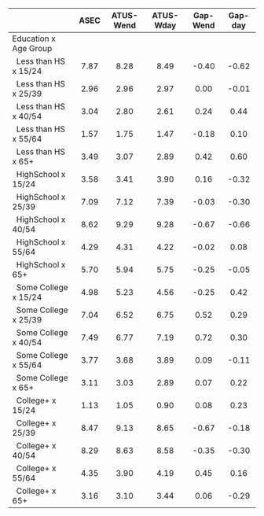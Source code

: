 
|                      |         ASEC |    ATUS-Wend |    ATUS-Wday |     Gap-Wend |      Gap-day |
| -------------------- | :----------: | :----------: | :----------: | :----------: | :----------: |
| Education x Age Group |              |              |              |              |              |
| &nbsp;&nbsp;Less than HS x 15/24 |         7.87 |         8.28 |         8.49 |        -0.40 |        -0.62 |
| &nbsp;&nbsp;Less than HS x 25/39 |         2.96 |         2.96 |         2.97 |         0.00 |        -0.01 |
| &nbsp;&nbsp;Less than HS x 40/54 |         3.04 |         2.80 |         2.61 |         0.24 |         0.44 |
| &nbsp;&nbsp;Less than HS x 55/64 |         1.57 |         1.75 |         1.47 |        -0.18 |         0.10 |
| &nbsp;&nbsp;Less than HS x 65+ |         3.49 |         3.07 |         2.89 |         0.42 |         0.60 |
| &nbsp;&nbsp;HighSchool x 15/24 |         3.58 |         3.41 |         3.90 |         0.16 |        -0.32 |
| &nbsp;&nbsp;HighSchool x 25/39 |         7.09 |         7.12 |         7.39 |        -0.03 |        -0.30 |
| &nbsp;&nbsp;HighSchool x 40/54 |         8.62 |         9.29 |         9.28 |        -0.67 |        -0.66 |
| &nbsp;&nbsp;HighSchool x 55/64 |         4.29 |         4.31 |         4.22 |        -0.02 |         0.08 |
| &nbsp;&nbsp;HighSchool x 65+ |         5.70 |         5.94 |         5.75 |        -0.25 |        -0.05 |
| &nbsp;&nbsp;Some College x 15/24 |         4.98 |         5.23 |         4.56 |        -0.25 |         0.42 |
| &nbsp;&nbsp;Some College x 25/39 |         7.04 |         6.52 |         6.75 |         0.52 |         0.29 |
| &nbsp;&nbsp;Some College x 40/54 |         7.49 |         6.77 |         7.19 |         0.72 |         0.30 |
| &nbsp;&nbsp;Some College x 55/64 |         3.77 |         3.68 |         3.89 |         0.09 |        -0.11 |
| &nbsp;&nbsp;Some College x 65+ |         3.11 |         3.03 |         2.89 |         0.07 |         0.22 |
| &nbsp;&nbsp;College+ x 15/24 |         1.13 |         1.05 |         0.90 |         0.08 |         0.23 |
| &nbsp;&nbsp;College+ x 25/39 |         8.47 |         9.13 |         8.65 |        -0.67 |        -0.18 |
| &nbsp;&nbsp;College+ x 40/54 |         8.29 |         8.63 |         8.58 |        -0.35 |        -0.30 |
| &nbsp;&nbsp;College+ x 55/64 |         4.35 |         3.90 |         4.19 |         0.45 |         0.16 |
| &nbsp;&nbsp;College+ x 65+ |         3.16 |         3.10 |         3.44 |         0.06 |        -0.29 |

